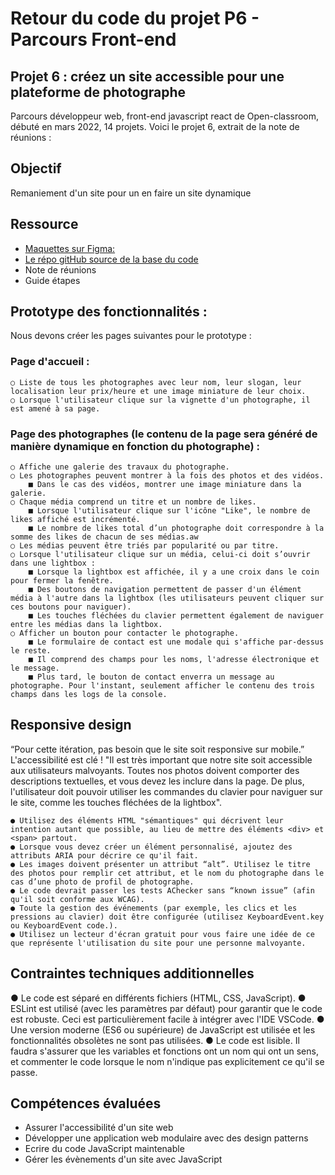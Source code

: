 # Retour du code du projet P6 - Parcours Front-end

## Projet 6 : créez un site accessible pour une plateforme de photographe

Parcours développeur web, front-end javascript react de Open-classroom, débuté en mars 2022, 14 projets. Voici le projet 6, extrait de la note de réunions :

## Objectif

Remaniement d'un site pour un en faire un site dynamique

## Ressource

- [Maquettes sur Figma:](https://www.figma.com/file/Q3yNeD7WTK9QHDldg9vaRl/UI-Design-FishEye-FR?node-id=0%3A1)
- [Le répo gitHub source de la base du code](https://github.com/OpenClassrooms-Student-Center/Front-End-Fisheye)
- Note de réunions
- Guide étapes

## Prototype des fonctionnalités :

Nous devons créer les pages suivantes pour le prototype :

### Page d'accueil :

    ○ Liste de tous les photographes avec leur nom, leur slogan, leur localisation leur prix/heure et une image miniature de leur choix.
    ○ Lorsque l'utilisateur clique sur la vignette d'un photographe, il est amené à sa page.

### Page des photographes (le contenu de la page sera généré de manière dynamique en fonction du photographe) :

    ○ Affiche une galerie des travaux du photographe.
    ○ Les photographes peuvent montrer à la fois des photos et des vidéos.
        ■ Dans le cas des vidéos, montrer une image miniature dans la galerie.
    ○ Chaque média comprend un titre et un nombre de likes.
        ■ Lorsque l'utilisateur clique sur l'icône "Like", le nombre de likes affiché est incrémenté.
        ■ Le nombre de likes total d’un photographe doit correspondre à la somme des likes de chacun de ses médias.aw
    ○ Les médias peuvent être triés par popularité ou par titre.
    ○ Lorsque l'utilisateur clique sur un média, celui-ci doit s’ouvrir dans une lightbox :
        ■ Lorsque la lightbox est affichée, il y a une croix dans le coin pour fermer la fenêtre.
        ■ Des boutons de navigation permettent de passer d'un élément média à l'autre dans la lightbox (les utilisateurs peuvent cliquer sur ces boutons pour naviguer).
        ■ Les touches fléchées du clavier permettent également de naviguer entre les médias dans la lightbox.
    ○ Afficher un bouton pour contacter le photographe.
        ■ Le formulaire de contact est une modale qui s'affiche par-dessus le reste.
        ■ Il comprend des champs pour les noms, l'adresse électronique et le message.
        ■ Plus tard, le bouton de contact enverra un message au photographe. Pour l'instant, seulement afficher le contenu des trois champs dans les logs de la console.

## Responsive design

“Pour cette itération, pas besoin que le site soit responsive sur mobile.”
L'accessibilité est clé !
"Il est très important que notre site soit accessible aux utilisateurs malvoyants. Toutes nos photos doivent comporter des descriptions textuelles, et vous devez les inclure dans la page. De plus, l'utilisateur doit pouvoir utiliser les commandes du clavier pour naviguer sur le site, comme les touches fléchées de la lightbox".

    ● Utilisez des éléments HTML "sémantiques" qui décrivent leur intention autant que possible, au lieu de mettre des éléments <div> et <span> partout.
    ● Lorsque vous devez créer un élément personnalisé, ajoutez des attributs ARIA pour décrire ce qu'il fait.
    ● Les images doivent présenter un attribut “alt”. Utilisez le titre des photos pour remplir cet attribut, et le nom du photographe dans le cas d’une photo de profil de photographe.
    ● Le code devrait passer les tests AChecker sans “known issue” (afin qu'il soit conforme aux WCAG).
    ● Toute la gestion des événements (par exemple, les clics et les pressions au clavier) doit être configurée (utilisez KeyboardEvent.key ou KeyboardEvent code.).
    ● Utilisez un lecteur d'écran gratuit pour vous faire une idée de ce que représente l'utilisation du site pour une personne malvoyante.

## Contraintes techniques additionnelles

● Le code est séparé en différents fichiers (HTML, CSS, JavaScript).
● ESLint est utilisé (avec les paramètres par défaut) pour garantir que le
code est robuste. Ceci est particulièrement facile à intégrer avec l'IDE
VSCode.
● Une version moderne (ES6 ou supérieure) de JavaScript est utilisée et
les fonctionnalités obsolètes ne sont pas utilisées.
● Le code est lisible. Il faudra s'assurer que les variables et fonctions ont un nom qui ont un sens, et commenter le code lorsque le nom n'indique pas explicitement ce qu'il se passe.

## Compétences évaluées

- Assurer l'accessibilité d'un site web
- Développer une application web modulaire avec des design patterns
- Ecrire du code JavaScript maintenable
- Gérer les évènements d'un site avec JavaScript
